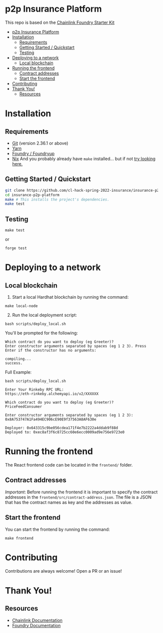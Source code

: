 # p2p Insurance Platform

This repo is based on the [Chainlink Foundry Starter Kit](https://github.com/smartcontractkit/foundry-starter-kit)

- [p2p Insurance Platform](#p2p-insurance-platform)
- [Installation](#installation)
  - [Requirements](#requirements)
  - [Getting Started / Quickstart](#getting-started--quickstart)
  - [Testing](#testing)
- [Deploying to a network](#deploying-to-a-network)
  - [Local blockchain](#local-blockchain)
- [Running the frontend](#running-the-frontend)
  - [Contract addresses](#contract-addresses)
  - [Start the frontend](#start-the-frontend)
- [Contributing](#contributing)
- [Thank You!](#thank-you)
  - [Resources](#resources)

# Installation

## Requirements

-   [Git](https://git-scm.com/book/en/v2/Getting-Started-Installing-Git) (version 2.36.1 or above)
-   [Yarn](https://classic.yarnpkg.com/lang/en/docs/install/)
-   [Foundry / Foundryup](https://github.com/gakonst/foundry)
-   [Nix](https://nix.dev/tutorials/install-nix)
And you probably already have `make` installed... but if not [try looking here.](https://askubuntu.com/questions/161104/how-do-i-install-make)

## Getting Started / Quickstart

```sh
git clone https://github.com/cl-hack-spring-2022-insurance/insurance-p2p-platform.git
cd insurance-p2p-platform
make # This installs the project's dependencies.
make test
```

## Testing

```
make test
```

or

```
forge test
```

# Deploying to a network

## Local blockchain

1. Start a local Hardhat blockchain by running the command:

```
make local-node 
```

2. Run the local deployment script:

```
bash scripts/deploy_local.sh
```

You'll be prompted for the following:

```
Which contract do you want to deploy (eg Greeter)?
Enter constructor arguments separated by spaces (eg 1 2 3). Press Enter if the constructor has no arguments:

compiling...
success.
```

Full Example:

```
bash scripts/deploy_local.sh

Enter Your Rinkeby RPC URL:
https://eth-rinkeby.alchemyapi.io/v2/XXXXXX

Which contract do you want to deploy (eg Greeter)?
PriceFeedConsumer

Enter constructor arguments separated by spaces (eg 1 2 3):
0x8A753747A1Fa494EC906cE90E9f37563A8AF630e

Deployer: 0x643315c9be056cdea171f4e7b2222a4ddab9f88d
Deployed to: 0xec8af3f6c8725cc60e6ecc0009ad9e756e9723e0
```

# Running the frontend

The React frontend code can be located in the `frontend/` folder.

## Contract addresses

*Important*: Before running the frontend it is important to specify the contract addresses in the `frontend/src/contract-address.json`. 
The file is a JSON that has the contract names as key and the addresses as value.

## Start the frontend

You can start the frontend by running the command:

```
make frontend
```

# Contributing

Contributions are always welcome! Open a PR or an issue!

# Thank You!

## Resources

-   [Chainlink Documentation](https://docs.chain.link/)
-   [Foundry Documentation](https://onbjerg.github.io/foundry-book/)